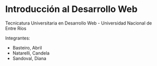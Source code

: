 # Introducción al Desarrollo Web


Tecnicatura Universitaria en Desarrollo Web - Universidad Nacional de Entre Ríos

Integrantes:
- Basteiro, Abril
- Natarelli, Candela
- Sandoval, Diana
#
